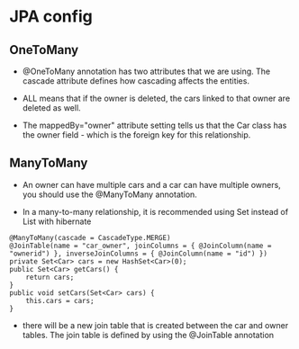 # JPA config

## OneToMany

-  @OneToMany annotation has two attributes that we are using. The cascade
attribute defines how cascading affects the entities. 

- ALL means that if the owner is deleted, the cars linked to that owner are
deleted as well.

- The mappedBy="owner" attribute setting tells us that the Car
class has the owner field - which is the foreign key for this relationship.

## ManyToMany

- An owner can have multiple cars and a car can have multiple
owners, you should use the @ManyToMany annotation. 

- In a many-to-many relationship, it is
recommended using Set instead of List with hibernate

```
@ManyToMany(cascade = CascadeType.MERGE)
@JoinTable(name = "car_owner", joinColumns = { @JoinColumn(name = "ownerid") }, inverseJoinColumns = { @JoinColumn(name = "id") })
private Set<Car> cars = new HashSet<Car>(0);
public Set<Car> getCars() {
    return cars;
} 
public void setCars(Set<Car> cars) {
    this.cars = cars;
}
```
- there will be a new join table that is created between the car and owner tables. The join table is defined by using the
@JoinTable annotation

